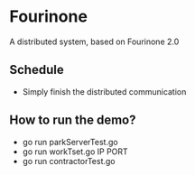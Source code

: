 # Fourinone
A distributed system, based on Fourinone 2.0

## Schedule
- Simply finish the distributed communication

## How to run the demo?
- go run parkServerTest.go
- go run workTset.go IP PORT
- go run contractorTest.go
